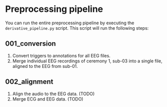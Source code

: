 # Preprocessing pipeline
You can run the entire preprocessing pipeline by executing the `derivative_pipeline.py` script. This script will run the following steps:

<!-- DERIVATIVE_STEPS_AUTOGENERATE_START -->

## 001_conversion
1. Convert triggers to annotations for all EEG files.
2. Merge individual EEG recordings of ceremony 1, sub-03 into a single file, aligned to the EEG from sub-01.
## 002_alignment
1. Align the audio to the EEG data. (TODO)
2. Merge ECG and EEG data. (TODO)

<!-- DERIVATIVE_STEPS_AUTOGENERATE_END -->